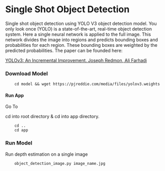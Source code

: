 # Single Shot Object Detection

Single shot object detection using YOLO V3 object detection model. You only look once (YOLO) is a state-of-the-art, real-time object detection system. Here a single neural network is applied to the full image. This network divides the image into regions and predicts bounding boxes and probabilities for each region. These bounding boxes are weighted by the predicted probabilities. The paper can be founded here:

[YOLOv3: An Incremental Improvement. Joseph Redmon, Ali Farhadi](https://arxiv.org/abs/1804.02767)


### Download Model 

```shell
    cd model && wget https://pjreddie.com/media/files/yolov3.weights
``` 

#### Run App 

Go To 

cd into root directory & cd into app directory.

```shell
    cd .. 
    cd app 
```  

### Run Model

Run depth estimation on a single image

```shell
    object_detection_image.py image_name.jpg 
``` 
